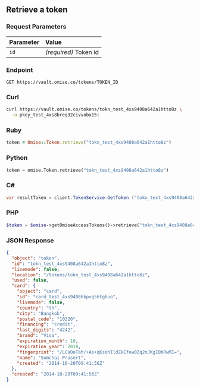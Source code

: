## Retrieve a token

### Request Parameters

| Parameter                | Value                                             |
|:-------------------------|:--------------------------------------------------|
| `id`             | *(required)* Token id |

### Endpoint

```
GET https://vault.omise.co/tokens/TOKEN_ID
```

### Curl

```sh
curl https://vault.omise.co/tokens/tokn_test_4xs9408a642a1htto8z \
  -u pkey_test_4xs8breq32civvobx15:
```

### Ruby

```ruby
token = Omise::Token.retrieve("tokn_test_4xs9408a642a1htto8z")
```

### Python

```python
token = omise.Token.retrieve("tokn_test_4xs9408a642a1htto8z")
```

### C&#35;

```c#
var resultToken = client.TokenService.GetToken ("tokn_test_4xs9408a642a1htto8z");
```

### PHP

```php
$token = $omise->getOmiseAccessTokens()->retrieve("tokn_test_4xs9408a642a1htto8z");
```

### JSON Response

```json
{
  "object": "token",
  "id": "tokn_test_4xs9408a642a1htto8z",
  "livemode": false,
  "location": "/tokens/tokn_test_4xs9408a642a1htto8z",
  "used": false,
  "card": {
    "object": "card",
    "id": "card_test_4xs94086bpvq56tghuo",
    "livemode": false,
    "country": "th",
    "city": "Bangkok",
    "postal_code": "10320",
    "financing": "credit",
    "last_digits": "4242",
    "brand": "Visa",
    "expiration_month": 10,
    "expiration_year": 2018,
    "fingerprint": "/LCaOoTah/+As+qKsohIldZkEfew0Zq2nJKgIObRwMI=",
    "name": "Somchai Prasert",
    "created": "2014-10-20T09:41:56Z"
  },
  "created": "2014-10-20T09:41:56Z"
}
```
